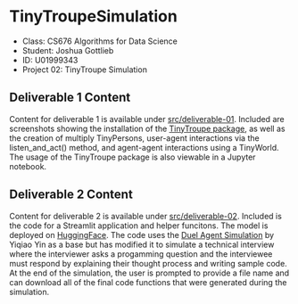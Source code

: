 # TinyTroupeSimulation

<ul>
  <li>Class: CS676 Algorithms for Data Science</li>
  <li>Student: Joshua Gottlieb</li>
  <li>ID: U01999343</li>
  <li>Project 02: TinyTroupe Simulation</li>
</ul>

## Deliverable 1 Content

Content for deliverable 1 is available under [src/deliverable-01](https://github.com/JoshuaGottlieb/TinyTroupeSimulation/tree/main/src/deliverable-01). Included are screenshots showing the installation of the [TinyTroupe package](https://github.com/microsoft/TinyTroupe), as well as the creation of multiply TinyPersons, user-agent interactions via the listen_and_act() method, and agent-agent interactions using a TinyWorld. The usage of the TinyTroupe package is also viewable in a Jupyter notebook.

## Deliverable 2 Content

Content for deliverable 2 is available under [src/deliverable-02](https://github.com/JoshuaGottlieb/TinyTroupeSimulation/tree/main/src/deliverable-02). Included is the code for a Streamlit application and helper funcitons. The model is deployed on [HuggingFace](https://huggingface.co/spaces/joshua-gottlieb/Dual-Agent-Interview-Simulation). The code uses the [Duel Agent Simulation](https://huggingface.co/spaces/eagle0504/duel-agent-simulation) by Yiqiao Yin as a base but has modified it to simulate a technical interview where the interviewer asks a progamming question and the interviewee must respond by explaining their thought process and writing sample code. At the end of the simulation, the user is prompted to provide a file name and can download all of the final code functions that were generated during the simulation.
